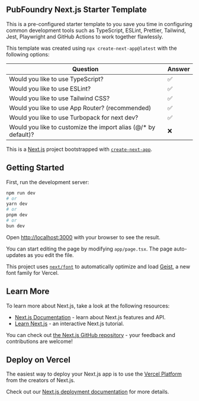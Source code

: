 ## PubFoundry Next.js Starter Template

This is a pre-configured starter template to you save you time in configuring common development tools such as TypeScript, ESLint, Prettier, Tailwind, Jest, Playwright and GitHub Actions to work together flawlessly.

This template was created using `npx create-next-app@latest` with the following options:

| Question   | Answer |
| -------- | ------- |
| Would you like to use TypeScript? | ✅ |
| Would you like to use ESLint? | ✅ |
| Would you like to use Tailwind CSS? | ✅ |
| Would you like to use App Router? (recommended) | ✅ |
| Would you like to use Turbopack for next dev? | ✅ |
| Would you like to customize the import alias (@/* by default)? | ❌ |

This is a [Next.js](https://nextjs.org) project bootstrapped with [`create-next-app`](https://nextjs.org/docs/app/api-reference/cli/create-next-app).

## Getting Started

First, run the development server:

```bash
npm run dev
# or
yarn dev
# or
pnpm dev
# or
bun dev
```

Open [http://localhost:3000](http://localhost:3000) with your browser to see the result.

You can start editing the page by modifying `app/page.tsx`. The page auto-updates as you edit the file.

This project uses [`next/font`](https://nextjs.org/docs/app/building-your-application/optimizing/fonts) to automatically optimize and load [Geist](https://vercel.com/font), a new font family for Vercel.

## Learn More

To learn more about Next.js, take a look at the following resources:

- [Next.js Documentation](https://nextjs.org/docs) - learn about Next.js features and API.
- [Learn Next.js](https://nextjs.org/learn) - an interactive Next.js tutorial.

You can check out [the Next.js GitHub repository](https://github.com/vercel/next.js) - your feedback and contributions are welcome!

## Deploy on Vercel

The easiest way to deploy your Next.js app is to use the [Vercel Platform](https://vercel.com/new?utm_medium=default-template&filter=next.js&utm_source=create-next-app&utm_campaign=create-next-app-readme) from the creators of Next.js.

Check out our [Next.js deployment documentation](https://nextjs.org/docs/app/building-your-application/deploying) for more details.
